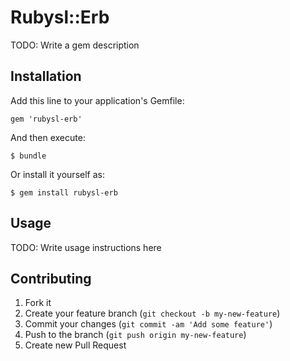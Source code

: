 # Rubysl::Erb

TODO: Write a gem description

## Installation

Add this line to your application's Gemfile:

    gem 'rubysl-erb'

And then execute:

    $ bundle

Or install it yourself as:

    $ gem install rubysl-erb

## Usage

TODO: Write usage instructions here

## Contributing

1. Fork it
2. Create your feature branch (`git checkout -b my-new-feature`)
3. Commit your changes (`git commit -am 'Add some feature'`)
4. Push to the branch (`git push origin my-new-feature`)
5. Create new Pull Request
